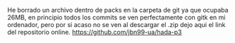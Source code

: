 He borrado un archivo dentro de packs en la carpeta de git ya que ocupaba 26MB, en principio todos los commits se ven perfectamente con gitk en mi ordenador, pero por si acaso no se ven al descargar el .zip dejo aqui el link del repositorio online.
https://github.com/jbn99-ua/hada-p3
